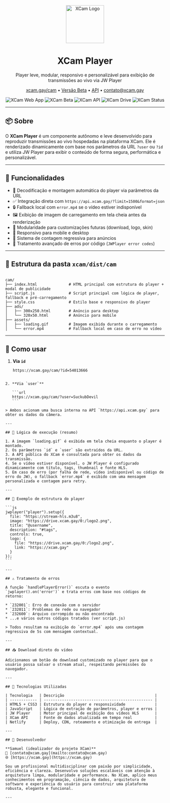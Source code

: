 <div align="center">
  <img src="https://drive.xcam.gay/0:/logo2.svg" width="120" alt="XCam Logo"/>
  <h1>XCam Player</h1>
  <p>Player leve, modular, responsivo e personalizável para exibição de transmissões ao vivo via JW Player</p>

  <p align="center">
    <a href="https://xcam.gay/cam">xcam.gay/cam</a> •
    <a href="https://beta.xcam.gay">Versão Beta</a> •
    <a href="https://api.xcam.gay">API</a> •
    <a href="mailto:contato@xcam.gay">contato@xcam.gay</a>
  </p>

  <p align="center">
    <img src="https://api.netlify.com/api/v1/badges/ded26182-8393-4141-ab43-7ba4c85cc568/deploy-status" alt="XCam Web App">
    <img src="https://api.netlify.com/api/v1/badges/a275d640-eef5-44cd-bebd-dd4301f59428/deploy-status" alt="XCam Beta">
    <img src="https://api.netlify.com/api/v1/badges/b3bf1a04-7e16-40b3-8972-676895751821/deploy-status" alt="XCam API">
    <img src="https://api.netlify.com/api/v1/badges/03b67a1e-db8a-493b-bfc7-d6f494ce2396/deploy-status" alt="XCam Drive">
    <img src="https://api.netlify.com/api/v1/badges/1672f90b-0206-4302-988e-de804cc49dc0/deploy-status" alt="XCam Status">
  </p>
</div>

---

## 📦 Sobre

O **XCam Player** é um componente autônomo e leve desenvolvido para reproduzir transmissões ao vivo hospedadas na plataforma XCam. Ele é renderizado dinamicamente com base nos parâmetros da URL `?user` ou `?id` e utiliza JW Player para exibir o conteúdo de forma segura, performática e personalizável.

---

## 🔧 Funcionalidades

- 🧠 Decodificação e montagem automática do player via parâmetros da URL
- ✅ Integração direta com `https://api.xcam.gay/?limit=1500&format=json`
- 🔒 Fallback local com `error.mp4` se o vídeo estiver indisponível
- 🖼️ Exibição de imagem de carregamento em tela cheia antes da renderização
- 🧩 Modularidade para customizações futuras (download, logo, skin)
- 📱 Responsivo para mobile e desktop
- 🧪 Sistema de contagem regressiva para anúncios
- 🎯 Tratamento avançado de erros por código (`JWPlayer error codes`)

---

## 📁 Estrutura da pasta `xcam/dist/cam`

```

cam/
├── index.html              # HTML principal com estrutura do player + modal de publicidade
├── script.js               # Script principal com lógica de player, fallback e pré-carregamento
├── style.css               # Estilo base e responsivo do player
├── ads/
│   ├── 300x250.html        # Anúncio para desktop
│   └── 320x50.html         # Anúncio para mobile
├── assets/
│   ├── loading.gif         # Imagem exibida durante o carregamento
│   └── error.mp4           # Fallback local em caso de erro no vídeo

````

---

## 🚀 Como usar

1. **Via `id`**
   ```url
   https://xcam.gay/cam/?id=54013666
````

2. **Via `user`**

   ```url
   https://xcam.gay/cam/?user=SuckubDevil
   ```

> Ambos acionam uma busca interna na API `https://api.xcam.gay` para obter os dados da câmera.

---

## 🧠 Lógica de execução (resumo)

1. A imagem `loading.gif` é exibida em tela cheia enquanto o player é montado.
2. Os parâmetros `id` e `user` são extraídos da URL.
3. A API pública do XCam é consultada para obter os dados da transmissão.
4. Se o vídeo estiver disponível, o JW Player é configurado dinamicamente com título, tags, thumbnail e fonte HLS.
5. Em caso de erro (por falha de rede, vídeo indisponível ou código de erro do JW), o fallback `error.mp4` é exibido com uma mensagem personalizada e contagem para retry.

---

## 🧪 Exemplo de estrutura do player

```js
jwplayer("player").setup({
  file: "https://stream-hls.m3u8",
  image: "https://drive.xcam.gay/0:/logo2.png",
  title: "@username",
  description: "#tags",
  controls: true,
  logo: {
    file: "https://drive.xcam.gay/0:/logo2.png",
    link: "https://xcam.gay"
  }
});
```

---

## ⚠️ Tratamento de erros

A função `handlePlayerError()` escuta o evento `jwplayer().on('error')` e trata erros com base nos códigos de retorno:

* `232001`: Erro de conexão com o servidor
* `232011`: Problemas de rede ou navegador
* `232600`: Arquivo corrompido ou não encontrado
* ...e vários outros códigos tratados (ver script.js)

> Todos resultam na exibição do `error.mp4` após uma contagem regressiva de 5s com mensagem contextual.

---

## 📥 Download direto do vídeo

Adicionamos um botão de download customizado no player para que o usuário possa salvar o stream atual, respeitando permissões do navegador.

---

## 🧩 Tecnologias Utilizadas

| Tecnologia   | Descrição                                        |
| ------------ | ------------------------------------------------ |
| HTML5 + CSS3 | Estrutura do player e responsividade             |
| JavaScript   | Lógica de extração de parâmetros, player e erros |
| JW Player    | Motor principal de exibição dos vídeos HLS       |
| XCam API     | Fonte de dados atualizada em tempo real          |
| Netlify      | Deploy, CDN, roteamento e otimização de entrega  |

---

## 👤 Desenvolvedor

**Samuel (idealizador do projeto XCam)**
📧 [contato@xcam.gay](mailto:contato@xcam.gay)
🌐 [https://xcam.gay](https://xcam.gay)

Sou um profissional multidisciplinar com paixão por simplicidade, eficiência e clareza. Desenvolvo soluções escaláveis com atenção à arquitetura limpa, modularidade e performance. No XCam, aplico meus conhecimentos em programação, ciência de dados, arquitetura de software e experiência do usuário para construir uma plataforma robusta, elegante e funcional.

---